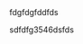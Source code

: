 <!--
 * @Description: 
 * @Author: 海容
 * @Date: 2021-02-21 13:36:37fdgfdg
 * @LastEditofgfgdrs: 海容
 * @FilePath: \demo1\a.md
 * @LastEditTime: 2021-02-21 16:13:40
-->fdgfdgfddfds
sdfdfg3546dsfds
